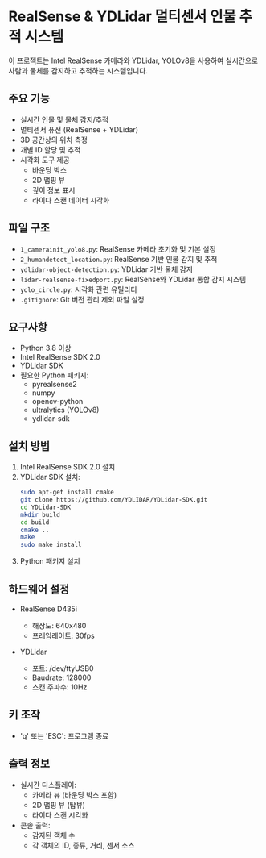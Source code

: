 # RealSense & YDLidar 멀티센서 인물 추적 시스템

이 프로젝트는 Intel RealSense 카메라와 YDLidar, YOLOv8을 사용하여 실시간으로 사람과 물체를 감지하고 추적하는 시스템입니다.

## 주요 기능

- 실시간 인물 및 물체 감지/추적
- 멀티센서 퓨전 (RealSense + YDLidar)
- 3D 공간상의 위치 측정
- 개별 ID 할당 및 추적
- 시각화 도구 제공
  - 바운딩 박스
  - 2D 맵핑 뷰
  - 깊이 정보 표시
  - 라이다 스캔 데이터 시각화

## 파일 구조

- `1_camerainit_yolo8.py`: RealSense 카메라 초기화 및 기본 설정
- `2_humandetect_location.py`: RealSense 기반 인물 감지 및 추적
- `ydlidar-object-detection.py`: YDLidar 기반 물체 감지
- `lidar-realsense-fixedport.py`: RealSense와 YDLidar 통합 감지 시스템
- `yolo_circle.py`: 시각화 관련 유틸리티
- `.gitignore`: Git 버전 관리 제외 파일 설정

## 요구사항

- Python 3.8 이상
- Intel RealSense SDK 2.0
- YDLidar SDK
- 필요한 Python 패키지:
  - pyrealsense2
  - numpy
  - opencv-python
  - ultralytics (YOLOv8)
  - ydlidar-sdk

## 설치 방법

1. Intel RealSense SDK 2.0 설치
2. YDLidar SDK 설치:
   ```bash
   sudo apt-get install cmake
   git clone https://github.com/YDLIDAR/YDLidar-SDK.git
   cd YDLidar-SDK
   mkdir build
   cd build
   cmake ..
   make
   sudo make install
   ```
3. Python 패키지 설치

## 하드웨어 설정

- RealSense D435i
  - 해상도: 640x480
  - 프레임레이트: 30fps

- YDLidar
  - 포트: /dev/ttyUSB0
  - Baudrate: 128000
  - 스캔 주파수: 10Hz

## 키 조작

- 'q' 또는 'ESC': 프로그램 종료

## 출력 정보

- 실시간 디스플레이:
  - 카메라 뷰 (바운딩 박스 포함)
  - 2D 맵핑 뷰 (탑뷰)
  - 라이다 스캔 시각화
- 콘솔 출력:
  - 감지된 객체 수
  - 각 객체의 ID, 종류, 거리, 센서 소스

